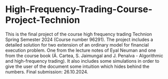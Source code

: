 # High-Frequency-Trading-Course-Project-Technion
This is the final project of the course high frequency trading Technion Spring Semester 2024 (Course number 96291). The project includes a detailed solution for two extension of an ordinary model for financial execution problem. One from the lecture notes of Eyal Neuman and one from the course book (Á. Cartea, S. Jaimungal and J. Penalva - Algorithmic and high-frequency trading). It also includes some simulations in order to give the user of the document some intuition which hides behind the numbers.
Final submission: 26.10.2024.
